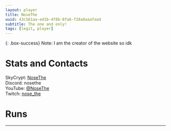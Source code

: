 ```yaml
---
layout: player
title: NoseThe
uuid: 43c561aa-ed1b-4f8b-8fa6-f28a8aaafaad
subtitle: The one and only!
tags: [legit, player]
---
```


{: .box-success}
Note: I am the creator of the website so idk

# Stats and Contacts
SkyCrypt: [NoseThe](https://sky.shiiyu.moe/stats/NoseThe/Raspberry)  
Discord: nosethe  
YouTube: [@NoseThe](https://www.youtube.com/@NoseThe)  
Twitch: [nose_the](https://www.twitch.tv/nose_the)  

# Runs
---
